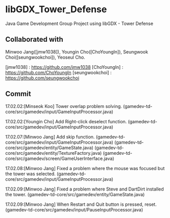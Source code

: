 # libGDX_Tower_Defense
Java Game Development Group Project using libGDX - Tower Defense

## Collaborated with
 Minwoo Jang([jmw1038]), Youngin Cho([ChoYoungIn]), Seungwook Choi([seungwookchoi]), Yeoseul Cho.

[jmw1038] : https://github.com/jmw1038
[ChoYoungIn] : https://github.com/ChoYoungIn
[seungwookchoi] : https://github.com/seungwookchoi

## Commit
17.02.02:[Minseok Koo] Tower overlap problem solving. 
	(gamedev-td-core/src/gamedev/input/GameInputProcessor.java)

17.02.02:[Youngin Cho] Add Right-click deselect function. 
	(gamedev-td-core/src/gamedev/input/GameInputProcessor.java)

17.02.07:[Minwoo Jang] Add skip function. 
	(gamedev-td-core/src/gamedev/input/GameInputProcessor.java)
	(gamedev-td-core/src/gamedev/entity/GameState.java)
	(gamedev-td-core/src/gamedev/entity/TextureFactory.java)
	(gamedev-td-core/src/gamedev/screen/GameUserInterface.java)

17.02.08:[Minwoo Jang] Fixed a problem where the mouse was focused but the tower was selected. 
	(gamedev-td-core/src/gamedev/input/GameInputProcessor.java)

17.02.09:[Minwoo Jang] Fixed a problem where Steve and DartDirt installed the tower. 
	(gamedev-td-core/src/gamedev/entity/GameState.java)

17.02.09:[Minwoo Jang] When Restart and Quit button is pressed, reset.
	(gamedev-td-core/src/gamedev/input/PauseInputProcessor.java)
	

